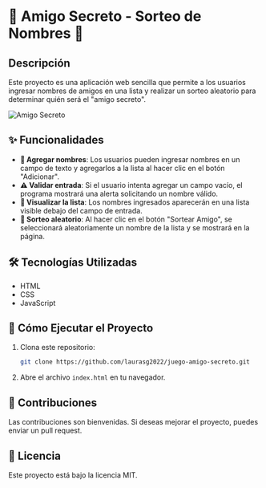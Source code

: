 # 🎁 Amigo Secreto - Sorteo de Nombres 🎉

## Descripción
Este proyecto es una aplicación web sencilla que permite a los usuarios ingresar nombres de amigos en una lista y realizar un sorteo aleatorio para determinar quién será el "amigo secreto".

![Amigo Secreto](https://via.placeholder.com/600x300?text=Amigo+Secreto)

## ✨ Funcionalidades
- **📝 Agregar nombres**: Los usuarios pueden ingresar nombres en un campo de texto y agregarlos a la lista al hacer clic en el botón "Adicionar".
- **⚠️ Validar entrada**: Si el usuario intenta agregar un campo vacío, el programa mostrará una alerta solicitando un nombre válido.
- **📜 Visualizar la lista**: Los nombres ingresados aparecerán en una lista visible debajo del campo de entrada.
- **🎲 Sorteo aleatorio**: Al hacer clic en el botón "Sortear Amigo", se seleccionará aleatoriamente un nombre de la lista y se mostrará en la página.

## 🛠️ Tecnologías Utilizadas
- HTML
- CSS
- JavaScript

## 🚀 Cómo Ejecutar el Proyecto
1. Clona este repositorio:
   ```sh
   git clone https://github.com/laurasg2022/juego-amigo-secreto.git
   ```
2. Abre el archivo `index.html` en tu navegador.

## 🤝 Contribuciones
Las contribuciones son bienvenidas. Si deseas mejorar el proyecto, puedes enviar un pull request.

## 📜 Licencia
Este proyecto está bajo la licencia MIT.

